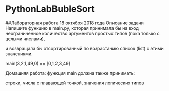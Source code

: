 # PythonLabBubleSort

##Лабораторная работа 18 октября 2018 года
Описание задачи
Напишите функцию в main.py, которая принимала бы на вход неограниченное количество аргументов простых типов (пока только с целыми числами),

и возвращала бы отсортированный по возрастанию список (list) с этими значениями.

main(3,2,1,49,0) == [0,1,2,3,49]

Домашняя работа: функция main должна также принимать:

строки,
числа с плавающей точкой,
значения логических типов